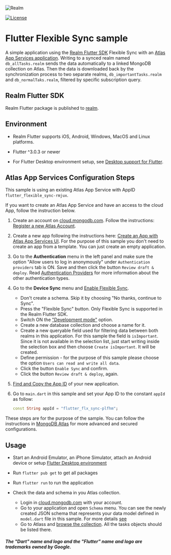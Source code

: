 ![Realm](https://github.com/realm/realm-dart/raw/main/logo.png)

[![License](https://img.shields.io/badge/License-Apache-blue.svg)](LICENSE)
# Flutter Flexible Sync sample

A simple application using the [Realm Flutter SDK](https://www.mongodb.com/docs/realm/sdk/flutter/) Flexible Sync with an [Atlas App Services application](https://www.mongodb.com/docs/atlas/app-services/).
Writing to a synced realm named `db_allTasks.realm` sends the data automatically to a linked MongoDB collection on Atlas.
Then the data is downloaded back by the synchronization process to two separate realms,
`db_importantTasks.realm` and  `db_normalTaks.realm`, filtered by specific subscription query.

## Realm Flutter SDK 

Realm Flutter package is published to [realm](https://pub.dev/packages/realm).

## Environment

* Realm Flutter supports iOS, Android, Windows, MacOS and Linux platforms.

* Flutter ^3.0.3 or newer
* For Flutter Desktop environment setup, see [Desktop support for Flutter](https://docs.flutter.dev/desktop).

## Atlas App Services Configuration Steps

This sample is using an existing Atlas App Service with AppID `flutter_flexible_sync-rmjux`.

If you want to create an Atlas App Service and have an access to the cloud App, follow the instruction below.

1. Create an account on [cloud.mongodb.com](https://cloud.mongodb.com). Follow the instructions: [Register a new Atlas Account](https://www.mongodb.com/docs/atlas/tutorial/create-atlas-account/#register-a-new-service-account).
1. Create a new app following the instructions here: [Create an App with Atlas App Services UI](https://www.mongodb.com/docs/atlas/app-services/manage-apps/create/create-with-realm-ui).
    For the purpose of this sample you don't need to create an app from a template. You can just create an empty application.
1. Go to the **Authentication** menu in the left panel and make sure the option "Allow users to log in anonymously" under `Authentication providers` tab is ON. Save and then click the button `Review draft & deploy`. Read [Authentication Providers](https://www.mongodb.com/docs/atlas/app-services/authentication/providers/) for more information about the other authentication types.
1. Go to the **Device Sync** menu and [Enable Flexible Sync](https://www.mongodb.com/docs/atlas/app-services/sync/configure/enable-sync/#enable-flexible-sync).
    * Don't create a schema. Skip it by choosing "No thanks, continue to Sync".
    * Press the "Flexible Sync" button. Only Flexible Sync is supported in the Realm Flutter SDK.
    * Switch ON the ["Development mode"](https://www.mongodb.com/docs/atlas/app-services/sync/data-model/development-mode/) option.
    * Create a new database collection and choose a name for it.
    * Create a new queryable field used for filtering data between both realms in this application. For this sample the field is `isImportant`.
        Since it is not available in the selection list, just start writing inside the selection box and then choose `Create isImportant`.
        It will be created.
    * Define permission - for the purpose of this sample please choose the option `Users can read and write all data`.
    * Click the button `Enable Sync` and confirm.
    * Click the button `Review draft & deploy`, again.
1. [Find and Copy the App ID](https://www.mongodb.com/docs/atlas/app-services/reference/find-your-project-or-app-id/) of your new application.
1. Go to `main.dart` in this sample and set your App ID to the constant `appId` as follow:

    ```dart
    const String appId = "flutter_flx_sync-plfhm";
    ```

These steps are for the purpose of the sample. You can follow the instructions in [MongoDB Atlas](https://www.mongodb.com/docs/atlas) for more advanced and secured configurations.

## Usage

* Start an Android Emulator, an iPhone Simulator, attach an Android device or setup [Flutter Desktop environment](https://docs.flutter.dev/desktop)

* Run `flutter pub get` to get all packages

* Run `flutter run` to run the application

* Check the data and schema in you Atlas collection.
    * Login in [cloud.mongodb.com](https://cloud.mongodb.com) with your account.
    * Go to your application and open `Schema` menu. You can see the newly created JSON schema 
        that represents your data model defined in `model.dart` file in this sample. 
        For more details [see](https://www.mongodb.com/docs/atlas/app-services/schemas/?_ga=2.267468942.1225817147.1654079983-1571915642.1647002315&_gac=1.216786660.1654173423.CjwKCAjwv-GUBhAzEiwASUMm4jBtzETN-YJq0KELgeGLKk-4_6wVAfImtPoBbo-A35_eKjZ1p0Lh_BoCotcQAvD_BwE)
    * Go to Atlass and [browse the collection](https://www.mongodb.com/docs/atlas/atlas-ui/collections/#view-collections). All the tasks objects should be listed there.


##### The "Dart" name and logo and the "Flutter" name and logo are trademarks owned by Google. 